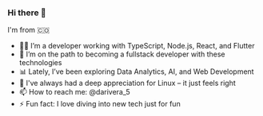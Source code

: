 ### Hi there 👋
I'm from 🇨🇴

- 🧑‍💻 I’m a developer working with TypeScript, Node.js, React, and Flutter
- 🚀 I’m on the path to becoming a fullstack developer with these technologies
- 📊 Lately, I’ve been exploring Data Analytics, AI, and Web Development
- 🐧 I've always had a deep appreciation for Linux – it just feels right
- 📫 How to reach me: @darivera_5
- ⚡ Fun fact: I love diving into new tech just for fun

